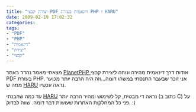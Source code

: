```yaml
---
title: "יצירת קבצי PDF דינאמית בעזרת PHP ו HARU"
date: 2009-02-19 17:02:32
categories: 
tags: 
- "PDF"
- "PHP"
- "דינאמית"
- "יצירת"
- "קבצי"
---
```


מצאתי מאמר נהדר באתר <a href="http://www.planet-php.org" target="_blank">PlanetPHP </a>אודות דרך דינאמית מהירה ונוחה ליצירת קבצי PDF בעזרת PHP. אני זוכר שבעבר התנסתי במשהו דומה...וזה היה הרבה יותר מכוער ממה ש <a href="http://devzone.zend.com/article/4044-Dynamically-Generating-PDF-Files-with-PHP-and-Haru-" target="_blank">HARU</a> נראה עכשיו.

עד כמה שהבנתי <a href="http://devzone.zend.com/article/4044-Dynamically-Generating-PDF-Files-with-PHP-and-Haru-" target="_blank">HARU</a> נראה די מבטיח, קל לשימוש ומהיר הרבה יותר (כתוב ב C) על פני כל המחלקות האחרות שעושות דבר דומה. שווה לבדוק. :)
